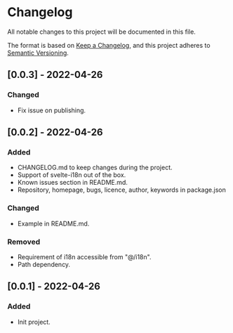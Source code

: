 # Changelog
All notable changes to this project will be documented in this file.

The format is based on [Keep a Changelog](https://keepachangelog.com/en/1.0.0/),
and this project adheres to [Semantic Versioning](https://semver.org/spec/v2.0.0.html).

## [0.0.3] - 2022-04-26
### Changed
- Fix issue on publishing.
## [0.0.2] - 2022-04-26
### Added
- CHANGELOG.md to keep changes during the project.
- Support of svelte-i18n out of the box.
- Known issues section in README.md.
- Repository, homepage, bugs, licence, author, keywords in package.json
### Changed
- Example in README.md.
### Removed
- Requirement of i18n accessible from "@/i18n".
- Path dependency.

## [0.0.1] - 2022-04-26
### Added
- Init project.